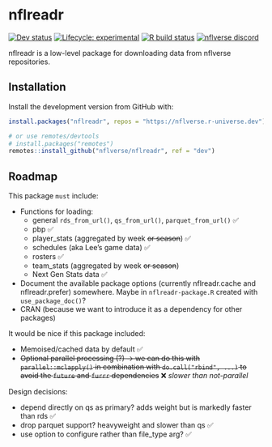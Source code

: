 
<!-- README.md is generated from README.Rmd. Please edit that file -->

# nflreadr

<!-- badges: start -->
<!-- [![CRAN status](https://img.shields.io/cran/v/nflreadr?style=flat-square&logo=R&label=CRAN)](https://CRAN.R-project.org/package=nflreadr)  -->
<!-- [![Codecov test coverage](https://img.shields.io/codecov/c/github/nflverse/nflreadr?label=codecov&style=flat-square&logo=codecov)](https://codecov.io/gh/nflverse/nflreadr?branch=main) -->

[![Dev
status](https://img.shields.io/github/r-package/v/nflverse/nflreadr/master?label=dev&style=flat-square&logo=github)](https://nflreadr.nflverse.com/)
[![Lifecycle:
experimental](https://img.shields.io/badge/lifecycle-experimental-orange.svg?style=flat-square)](https://lifecycle.r-lib.org/articles/stages.html)
[![R build
status](https://img.shields.io/github/workflow/status/nflverse/nflreadr/R-CMD-check?label=R%20check&style=flat-square&logo=github)](https://github.com/nflverse/nflreadr/actions)
[![nflverse
discord](https://img.shields.io/discord/591914197219016707.svg?color=5865F2&label=nflverse%20discord&logo=discord&logoColor=5865F2&style=flat-square)](https://discord.com/invite/5Er2FBnnQa)

<!-- badges: end -->

nflreadr is a low-level package for downloading data from nflverse
repositories.

## Installation

Install the development version from GitHub with:

``` r
install.packages("nflreadr", repos = "https://nflverse.r-universe.dev")

# or use remotes/devtools
# install.packages("remotes")
remotes::install_github("nflverse/nflreadr", ref = "dev")
```

## Roadmap

This package `must` include:

-   Functions for loading:
    -   general `rds_from_url()`, `qs_from_url()`, `parquet_from_url()`
        ✅
    -   pbp ✅
    -   player\_stats (aggregated by week ~~or season~~) ✅
    -   schedules (aka Lee’s game data) ✅
    -   rosters ✅
    -   team\_stats (aggregated by week ~~or season~~)
    -   Next Gen Stats data ✅
-   Document the available package options (currently nflreadr.cache and
    nflreadr.prefer) somewhere. Maybe in `nflreadr-package.R` created
    with `use_package_doc()`?
-   CRAN (because we want to introduce it as a dependency for other
    packages)

It would be nice if this package included:

-   Memoised/cached data by default ✅
-   ~~Optional parallel processing (?) -&gt; we can do this with
    `parallel::mclapply()` in combination with `do.call("rbind", ...)`
    to avoid the `future` and `furrr` dependencies~~ ❌ *slower than
    not-parallel*

Design decisions:

-   depend directly on qs as primary? adds weight but is markedly faster
    than rds ✅
-   drop parquet support? heavyweight and slower than qs ✅
-   use option to configure rather than file\_type arg? ✅
